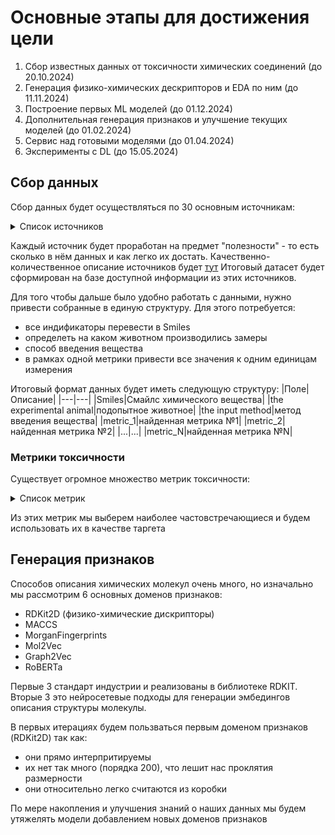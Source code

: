 # Основные этапы для достижения цели

1) Сбор известных данных от токсичности химических соединений (до 20.10.2024)
2) Генерация физико-химических дескрипторов и EDA по ним (до 11.11.2024)
3) Построение первых ML моделей (до 01.12.2024)
4) Дополнительная генерация признаков и улучшение текущих моделей (до 01.02.2024)
5) Сервис над готовыми моделями (до 01.04.2024)
6) Эксперименты с DL (до 15.05.2024)

## Сбор данных
Сбор данных будет осуществляться по 30 основным источникам:

<details>
  <summary>Список источников</summary>
  
1. PubChem 
2. ChemSpider
3. ChemBL 
4. CompTox Chemicals Dashboard
5. COMPTOX
6. TOXRIC  
7. Open Food Tox
8. OpenTox 
9. Acute Toxicity Test Database Query
10. Exploring ToxCost Data
11. TOX 21
12. Comparative Toxicogenomics Database (CTD)
13. ECOTOX 
14. European Chemicals Agency (ECHA)  
15. EMBL-EBI (European Bioinformatics Institute) 
16. Chemical Effects in Biological Systems (CEBS)  
17. UK Chemical Hazards Compendum 
18. Pharmaceuticals in the Environment, Information for Assessing Risk website 
19. Human Metabolome Database (HMDB) 
20. PA Integrated Risk Information System (IRIS)
21. NORMAN Suspect List Exchange
22. SIDER 
23. The Carcinogenic Potency Database
24. Chemical Carcinogenesis Research Information System 
25. Life Science Database Archive
26. TOXICO DB
27. KEGG: Kyoto Encyclopedia of Genes and Genomes
28. RepDose
29. Публикация описывающая построение CATMoS: Collaborative Acute Toxicity Modeling Suite 
30. Публикация об анализе баз данных по токсичности

</details>

Каждый источник будет проработан на предмет "полезности" - то есть сколько в нём данных и как легко их достать. Качественно-количественное описание источников будет [тут](https://docs.google.com/spreadsheets/d/1R5E_jR72js-ya6yBi1ozjt458giZ-A_6EqPiU1vfdLg/edit?gid=0#gid=0)
Итоговый датасет будет сформирован на базе доступной информации из этих источников. 

Для того чтобы дальше было удобно работать с данными, нужно привести собранные в единую структуру.
Для этого потребуется:
- все индификаторы перевести в Smiles
- определеть на каком животном производились замеры
- способ введения вещества
- в рамках одной метрики привести все значения к одним единицам измерения

Итоговый формат данных будет иметь следующую структуру:
|Поле|Описание|
|---|---|
|Smiles|Смайлс химического вещества|
|the experimental animal|подопытное животное|
|the input method|метод введения вещества|
|metric_1|найденная метрика №1|
|metric_2|найденная метрика №2|
|...|...|
|metric_N|найденная метрика №N|


### Метрики токсичности
Существует огромное множество метрик токсичности:

<details>
  <summary>Список метрик</summary>
  
1. Developmental toxicity
2. Skin Sensitization
3. Blood Brain Barrier Penetration
4. BBB-CHT mediated BBB permeation
5. Hepatotoxicity
6. Cardiotoxicity/hERG inhibition
7. Carcinogenicity
8. Endocrine system disruption
9. Eye Irritation
10. Eye Corrosion
11. Mouse / Rat / Rabbit / Guinea Pig Intraperitoneal LD50
12. Mouse / Rat / Rabbit / Guinea Pig Intraperitoneal LDLo
13. Mouse / Rat / Rabbit / Guinea Pig Intravenous LD50
14. Mouse / Rat / Rabbit / Guinea Pig Intravenous LDLo
15. Mouse / Rat / Rabbit / Guinea Pig Oral LD50 16. Mouse / Rat / Rabbit / Guinea Pig Oral LDLo
 17. Mouse / Rat / Rabbit / Guinea Pig Subcutaneous LD50
 18. Mouse / Rat / Rabbit / Guinea Pig Subcutaneous LDLo
 19. Mouse / Rat / Rabbit / Guinea Pig Skin LD50
 20. Mouse / Rat / Rabbit / Guinea Pig Skin LDLo
 21. Ames test /
 22. Bioconcentration factor
 23. 40 hour Tetrahymena pyriformis IGC50
 24. 48 hour Daphnia magna LC50
 25. 96 hour Fathead Minnow LC50
 26. Mouse / Rat Carcinogenic potency TD50
 27. Mouse / Rat
 28. Класс опасности по острой токсичности для водной среды / при
 попадании на кожу / при вдыхании / при проглатывании
 29. Класс опасности по хронической токсичности для водной среды
 30. Класс опасности по репродуктивной токсичности
 31. Классы опасности по раздражению глаз/кожи
 32. Класс опасности по мутагенности
 33. Класс опасности по канцерогенности
 34. Класс опасности по избирательной токсичности при
 однократном/многократном введении

</details>

Из этих метрик мы выберем наиболее частовстречающиеся и будем использовать их в качестве таргета

## Генерация признаков

Способов описания химических молекул очень много, но изначально мы рассмотрим 6 основных доменов признаков:
- RDKit2D (физико-химические дискрипторы)
- MACCS
- MorganFingerprints
- Mol2Vec
- Graph2Vec
- RoBERTa

Первые 3 стандарт индустрии и реализованы в библиотеке RDKIT. Вторые 3 это нейросетевые подходы для генерации эмбедингов описания структуры молекулы.

В первых итерациях будем пользваться первым доменом признаков (RDKit2D) так как:
- они прямо интерпритируемы
- их нет так много (порядка 200), что лешит нас проклятия размерности
- они относительно легко считаются из коробки

По мере накопления и улучшения знаний о наших данных мы будем утяжелять модели добавлением новых доменов признаков



